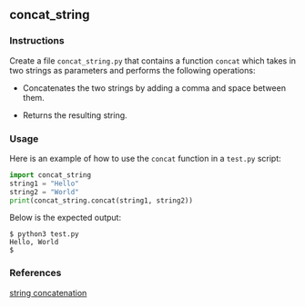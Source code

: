 ## concat_string

### Instructions

Create a file `concat_string.py` that contains a function `concat` which takes in two strings as parameters and performs the following operations:

- Concatenates the two strings by adding a comma and space between them.

- Returns the resulting string.

### Usage

Here is an example of how to use the `concat` function in a `test.py` script:

```python
import concat_string
string1 = "Hello"
string2 = "World"
print(concat_string.concat(string1, string2))
```

Below is the expected output:

```console
$ python3 test.py
Hello, World
$
```

### References

[string concatenation](https://www.w3schools.com/python/ref_string_concatenation.asp)
